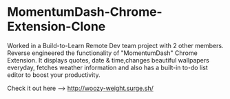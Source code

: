 # MomentumDash-Chrome-Extension-Clone

Worked in a  Build-to-Learn Remote Dev team project with 2 other members. Reverse engineered the functionality of "MomentumDash" Chrome Extension. It displays quotes, date & time,changes beautiful wallpapers everyday, fetches weather information and also has a built-in to-do list editor to boost your productivity. 

Check it out here --> http://woozy-weight.surge.sh/
